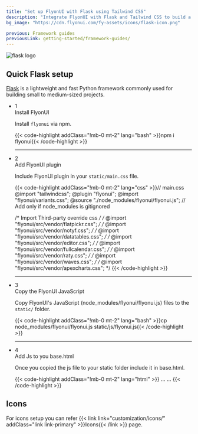 ```yaml
---
title: "Set up FlyonUI with Flask using Tailwind CSS"
description: "Integrate FlyonUI with Flask and Tailwind CSS to build a modern, responsive interface and simplify the design process for your project."
bg_image: "https://cdn.flyonui.com/fy-assets/icons/flask-icon.png"

previous: Framework guides
previousLink: getting-started/framework-guides/
---
```


<div>
  <div class="flex gap-2">
    <div><img src="https://cdn.flyonui.com/fy-assets/icons/flask-icon.png" alt="flask logo" class="h-auto w-14 mt-2" /></div>
    <div>
      <h2 class="text-base-content mb-3 text-lg font-semibold mt-2">
        Quick
        <span class="text-black">Flask</span>
        setup
      </h2>
      <p class="text-base-conte/80 text-base">
        <a href="https://flask.palletsprojects.com/en/stable/" class="link link-animated link-primary" target="_blank">Flask</a> is a lightweight and fast Python framework commonly used for building small to medium-sized projects.
    </div>
  </div>

  <ul class="timeline timeline-snap-icon timeline-compact timeline-vertical mb-12 w-full ps-0">
    <!-- Installation -->
    <li class="mt-0 mb-0 ps-0">
      <div class="timeline-middle mb-2">
        <span class="text-base-content flex size-7 items-center justify-center rounded-full border border-base-content/20 font-semibold">
          1
        </span>
      </div>
      <div class="timeline-end m-0 mb-0 w-full rounded-lg p-4">
        <div class="text-base-content mb-3 font-semibold">Install FlyonUI</div>
        <p>
          Install
          <code>flyonui</code>
          via npm.
        </p>
        {{< code-highlight addClass="!mb-0 mt-2" lang="bash" >}}npm i flyonui{{< /code-highlight >}}
      </div>
      <hr class="!w-0.5 rounded-none border-transparent" />
    </li>
    <!-- Add FlyonUI plugin -->
    <li class="mt-0 mb-0 ps-0">
      <div class="timeline-middle mb-2">
        <span class="text-base-content flex size-7 items-center justify-center rounded-full border border-base-content/20 font-semibold">
          2
        </span>
      </div>
      <div class="timeline-end m-0 mb-0 w-full rounded-lg p-4">
        <div class="text-base-content mb-3 font-semibold">Add FlyonUI plugin</div>
        <p>Include FlyonUI plugin in your <code>static/main.css</code> file.</p>
        {{< code-highlight addClass="!mb-0 mt-2" lang="css" >}}// main.css
@import "tailwindcss";
@plugin "flyonui";
@import "flyonui/variants.css";
@source "./node_modules/flyonui/flyonui.js"; // Add only if node_modules is gitignored

/* Import Third-party override css */
/* @import "flyonui/src/vendor/flatpickr.css"; */
/* @import "flyonui/src/vendor/notyf.css"; */
/* @import "flyonui/src/vendor/datatables.css"; */
/* @import "flyonui/src/vendor/editor.css"; */
/* @import "flyonui/src/vendor/fullcalendar.css"; */
/* @import "flyonui/src/vendor/raty.css"; */
/* @import "flyonui/src/vendor/waves.css"; */
/* @import "flyonui/src/vendor/apexcharts.css"; */
{{< /code-highlight >}}
  </div>
      <hr class="!w-0.5 rounded-none border-transparent" />
    </li>
    <!-- Add the FlyonUI JavaScript -->
    <li class="mt-0 mb-0 ps-0">
      <div class="timeline-middle mb-2">
        <span class="text-base-content flex size-7 items-center justify-center rounded-full border border-base-content/20 font-semibold">
          3
        </span>
      </div>
      <div class="timeline-end m-0 mb-0 w-full rounded-lg p-4">
        <div class="text-base-content mb-3 font-semibold">Copy the FlyonUI JavaScript</div>
        <p>Copy FlyonUI's JavaScript (node_modules/flyonui/flyonui.js) files to the <code>static/</code> folder.</p>
        {{< code-highlight addClass="!mb-0 mt-2" lang="bash" >}}cp node_modules/flyonui/flyonui.js static/js/flyonui.js{{< /code-highlight >}}
      </div>
      <hr class="!w-0.5 rounded-none border-transparent" />
    </li>
    <!--  -->
    <li class="mt-0 mb-0 ps-0">
      <div class="timeline-middle mb-2">
        <span class="text-base-content flex size-7 items-center justify-center rounded-full border border-base-content/20 font-semibold">
          4
        </span>
      </div>
      <div class="timeline-end m-0 mb-0 w-full rounded-lg p-4">
        <div class="text-base-content mb-3 font-semibold">Add Js to you base.html</div>
        <p>Once you copied the js file to your static folder include it in base.html.</p>
        {{< code-highlight addClass="!mb-0 mt-2" lang="html" >}}<html lang="en">
  ...
  <body>
    ...
    <script src="{{url_for('static', filename='js/flyonui.js')}}"></script>
  </body>
</html>
{{< /code-highlight >}}

</div>
</li>
  </ul>
</div>

<h2 class="text-lg font-medium mb-1">Icons</h2>
For icons setup you can refer {{< link link="customization/icons/" addClass="link link-primary" >}}Icons{{< /link >}} page.
